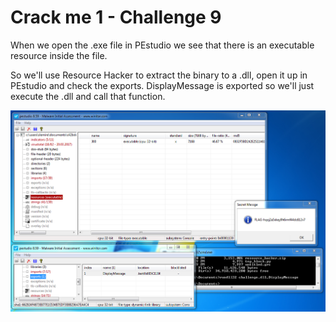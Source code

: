 # Crack me 1 - Challenge 9

When we open the .exe file in PEstudio we see that there is an executable resource inside the file.

So we'll use Resource Hacker to extract the binary to a .dll, open it up in PEstudio and check the exports. DisplayMessage is exported so we'll just execute the .dll and call that function.

![Challenge9](challenge9.png)
